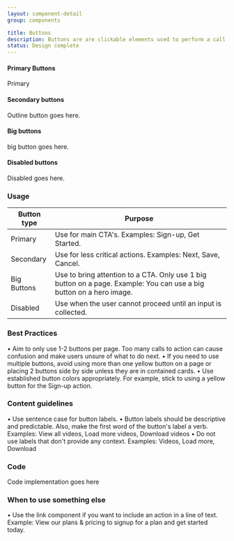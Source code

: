 ```yaml
---
layout: component-detail
group: components

title: Buttons
description: Buttons are are clickable elements used to perform a call to action.
status: Design complete
---
```

#### Primary Buttons
<div class="c-primary-btn">Primary</div>

#### Secondary buttons
Outline button goes here.

#### Big buttons
big button goes here.

#### Disabled buttons
Disabled goes here.  

### Usage

| Button type     | Purpose                                                                          |
| --------------- |----------------------------------------------------------------------------------|
| Primary         | Use for main CTA's. Examples: Sign-up, Get Started.                                 |
| Secondary       | Use for less critical actions. Examples: Next, Save, Cancel.                |
| Big Buttons    | Use to bring attention to a CTA. Only use 1 big button on a page. Example: You can use a big button on a hero image.     |
| Disabled        | Use when the user cannot proceed until an input is collected.     |

### Best Practices
• Aim to only use 1-2 buttons per page. Too many calls to action can cause confusion and make users unsure of what to do next.
• If you need to use multiple buttons, avoid using more than one yellow button on a page or placing 2 buttons side by side unless they are in contained cards.
• Use established button colors appropriately. For example, stick to using a yellow button for the Sign-up action.

### Content guidelines
• Use sentence case for button labels.
• Button labels should be descriptive and predictable. Also, make the first word of the button's label a verb. Examples: View all videos, Load more videos, Download videos
• Do not use labels that don't provide any context. Examples: Videos, Load more, Download

### Code
Code implementation goes here

### When to use something else
• Use the link component if you want to include an action in a line of text. Example: View our plans & pricing to signup for a plan and get started today.
